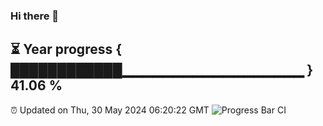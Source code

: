 ### Hi there 👋
⏳ Year progress { ████████████▁▁▁▁▁▁▁▁▁▁▁▁▁▁▁▁▁▁ } 41.06 %
---
⏰ Updated on Thu, 30 May 2024 06:20:22 GMT
![Progress Bar CI](https://github.com/liununu/liununu/workflows/Progress%20Bar%20CI/badge.svg)
